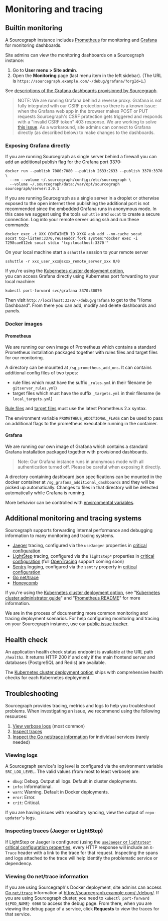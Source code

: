 # Monitoring and tracing

## Builtin monitoring

A Sourcegraph instance includes [Prometheus](https://prometheus.io/) for monitoring and [Grafana](https://grafana.com) for monitoring dashboards.
 
Site admins can view the monitoring dashboards on a Sourcegraph instance:

1. Go to **User menu > Site admin**.
1. Open the **Monitoring** page (last menu item in the left sidebar). (The URL is `https://sourcegraph.example.com/-/debug/grafana/?orgId=1`.)

See [descriptions of the Grafana dashboards provisioned by Sourcegraph](monitoring_dashboards/index.md). 

> NOTE: We are running Grafana behind a reverse proxy. Grafana is not fully integrated with our CSRF protection so there is a known issue: when the Grafana
> web app in the browser makes POST or PUT requests Sourcegraph's CSRF protection gets triggered and responds with a "invalid CSRF token" 403 response.
> We are working to solve [this issue](https://github.com/sourcegraph/sourcegraph/issues/6075). 
> As a workaround, site admins can connect to Grafana directly (as described below) to make changes to the dashboards. 

### Exposing Grafana directly

If you are running Sourcegraph as single server behind a firewall you can add an additional publish flag for the Grafana port 3370:

```shell script
docker run --publish 7080:7080 --publish 2633:2633 --publish 3370:3370 \
  --rm --volume ~/.sourcegraph/config:/etc/sourcegraph \
  --volume ~/.sourcegraph/data:/var/opt/sourcegraph sourcegraph/server:3.9.1
```

If you are running Sourcegraph as a single server in a droplet or otherwise exposed to the open internet then publishing
the additional port is not recommended since the embedded Grafana runs in anonymous mode. In this case we suggest using
the tools `sshuttle` and `socat` to create a secure connection. Log into your remote server using ssh 
and run these commands: 

```shell script
docker exec -t XXX_CONTAINER_ID_XXXX apk add --no-cache socat
socat tcp-listen:3370,reuseaddr,fork system:"docker exec -i 7298cae012eb socat stdio 'tcp:localhost:3370'"
```

On your local machine start a `sshuttle` session to your remote server

```shell script
sshuttle -r xxx_user_xxx@sxxx_remote_server_xxx 0/0
```

If you're using the [Kubernetes cluster deployment option](https://github.com/sourcegraph/deploy-sourcegraph),  
you can access Grafana directly using Kubernetes port forwarding to your local machine:

```shell script
kubectl port-forward svc/grafana 3370:30070
``` 

Then visit `http://localhost:3370/-/debug/grafana` to get to the "Home Dashboard". From there you can add, modify and delete dashboards and panels.

### Docker images

#### Prometheus

We are running our own image of Prometheus which contains a standard Prometheus installation packaged together 
with rules files and target files for our monitoring.

A directory can be mounted at `/sg_prometheus_add_ons`. It can contains additional config files of two types:
  - rule files which must have the suffix `_rules.yml` in their filename (ie `gitserver_rules.yml`)
  - target files which must have the suffix `_targets.yml` in their filename (ie `local_targets.yml`)

[Rule files](https://prometheus.io/docs/prometheus/latest/configuration/recording_rules/) 
and [target files](https://prometheus.io/docs/guides/file-sd/) must use the latest Prometheus 2.x syntax.  

The environment variable `PROMETHEUS_ADDITIONAL_FLAGS` can be used to pass on additional flags to the prometheus executable running in the container.

#### Grafana

We are running our own image of Grafana which contains a standard Grafana installation packaged together with provisioned dashboards.

> Note: Our Grafana instance runs in anonymous mode with all authentication turned off. Please be careful when exposing it directly.

A directory containing dashboard json specifications can be mounted in the docker container at
`/sg_grafana_additional_dashboards` and they will be picked up automatically. Changes to files in that directory
will be detected automatically while Grafana is running.

More behavior can be controlled with
[environmental variables](https://grafana.com/docs/installation/configuration/).

## Additional monitoring and tracing systems

Sourcegraph supports forwarding internal performance and debugging information to many monitoring and tracing systems.

- [Jaeger](https://github.com/jaegertracing/jaeger#readme) tracing, configured via the `useJaeger` properties in [critical configuration](config/critical_config.md)
- [LightStep](https://lightstep.com) tracing, configured via the `lightstep*` properties in [critical configuration](config/critical_config.md) (full [OpenTracing](http://opentracing.io/) support coming soon)
- [Sentry](https://sentry.io) logging, configured via the `sentry` property in [critical configuration](config/critical_config.md)
- [Go net/trace](#viewing-go-net-trace-information)
- [Honeycomb](https://honeycomb.io/)

If you're using the [Kubernetes cluster deployment option](https://github.com/sourcegraph/deploy-sourcegraph), see "[Kubernetes cluster administrator guide](https://github.com/sourcegraph/deploy-sourcegraph/blob/master/docs/admin-guide.md)" and "[Prometheus README](https://github.com/sourcegraph/deploy-sourcegraph/blob/master/configure/prometheus/README.md)" for more information.

We are in the process of documenting more common monitoring and tracing deployment scenarios. For help configuring monitoring and tracing on your Sourcegraph instance, use our [public issue tracker](https://github.com/sourcegraph/issues/issues).

## Health check

An application health check status endpoint is available at the URL path `/healthz`. It returns HTTP 200 if and only if the main frontend server and databases (PostgreSQL and Redis) are available.

The [Kubernetes cluster deployment option](https://github.com/sourcegraph/deploy-sourcegraph) ships with comprehensive health checks for each Kubernetes deployment.

## Troubleshooting

Sourcegraph provides tracing, metrics and logs to help you troubleshoot problems. When investigating an issue, we recommend using the following resources:

1. [View verbose logs](#viewing-logs) (most common)
1. [Inspect traces](#inspecting-traces-jaeger-or-lightstep)
1. [Inspect the Go net/trace information](#viewing-go-net-trace-information) for individual services (rarely needed)

### Viewing logs

A Sourcegraph service's log level is configured via the environment variable `SRC_LOG_LEVEL`. The valid values (from most to least verbose) are:

* `dbug`: Debug. Output all logs. Default in cluster deployments.
* `info`: Informational.
* `warn`: Warning. Default in Docker deployments.
* `eror`: Error.
* `crit`: Critical.

If you are having issues with repository syncing, view the output of `repo-updater`'s logs.

### Inspecting traces (Jaeger or LightStep)

If LightStep or Jaeger is configured (using the [`useJaeger` or `lightstep*` critical configuration properties](config/critical_config.md), every HTTP response will include an `X-Trace` header with a link to the trace for that request. Inspecting the spans and logs attached to the trace will help identify the problematic service or dependency.

### Viewing Go net/trace information

If you are using Sourcegraph's Docker deployment, site admins can access [Go `net/trace`](https://godoc.org/golang.org/x/net/trace) information at https://sourcegraph.example.com/-/debug/. If you are using Sourcegraph cluster, you need to `kubectl port-forward ${POD_NAME} 6060` to access the debug page. From there, when you are viewing the debug page of a service, click **Requests** to view the traces for that service.
